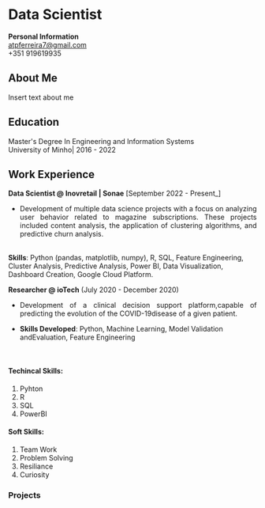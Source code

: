 # Data Scientist 

**Personal Information** <br>
atpferreira7@gmail.com <br>
+351 919619935

## About Me
Insert text about me

## Education 
Master's Degree In Engineering and Information Systems <br>
University of Minho| 2016 - 2022



## Work Experience 

**Data Scientist @ Inovretail | Sonae** [September 2022 - Present_]

- <div style="text-align: justify;"> Development of multiple data science projects with a focus on analyzing user behavior related to magazine subscriptions. These projects included content analysis, the application of clustering algorithms, and predictive churn analysis. </div> <br>
**Skills**: Python (pandas, matplotlib, numpy), R, SQL, Feature Engineering, Cluster Analysis, Predictive Analysis, Power BI, Data Visualization, Dashboard Creation, Google Cloud Platform.
 <br>

**Researcher @ ioTech** (July 2020 - December 2020)

- <div style="text-align: justify;"> Development of a clinical decision support platform,capable of predicting the evolution of the COVID-19disease of a given patient. </div>
  
- **Skills Developed**: Python, Machine Learning, Model Validation andEvaluation, Feature Engineering
 <br>

#### Techincal Skills: 
1. Pyhton
2. R
3. SQL
4. PowerBI

#### Soft Skills: 
1. Team Work
2. Problem Solving
3. Resiliance
4. Curiosity 

### Projects
